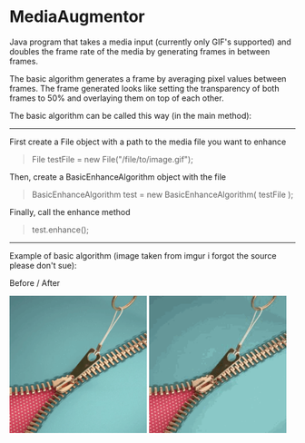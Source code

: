 # MediaAugmentor

Java program that takes a media input (currently only GIF's supported) and doubles
 the frame rate of the media by generating frames in between frames.
<br>

The basic algorithm generates a frame by averaging pixel values between frames. The frame
generated looks like setting the transparency of both frames to 50% and overlaying them on
top of each other.
<br>

The basic algorithm can be called this way (in the main method):

***

First create a File object with a path to the media file you want to enhance
>File testFile = new File("/file/to/image.gif");

Then, create a BasicEnhanceAlgorithm object with the file

> BasicEnhanceAlgorithm test = new BasicEnhanceAlgorithm( testFile );

Finally, call the enhance method
> test.enhance();

***
Example of basic algorithm (image taken from imgur i forgot the source please don't sue):

Before / After
<br>

<img src="assets/basicGifTest.gif" width="48%" float="left"/>
<img src="assets/output/Mon Apr 16 15:06:08 PDT 2018.gif" width="48%" float="left"/>

